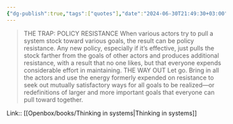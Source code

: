 ```yaml
---
{"dg-publish":true,"tags":["quotes"],"date":"2024-06-30T21:49:30+03:00","title":"way out for policy resistance","modified_at":"2024-09-18T16:17:45+03:00","aliases":"way out for policy resistance","dg-path":"/quotes/202406302149.md","permalink":"/quotes/202406302149/","dgPassFrontmatter":true}
---
```



> THE TRAP: POLICY RESISTANCE
When various actors try to pull a system stock toward various goals, the result can be policy resistance. Any new policy, especially if it’s effective, just pulls the stock farther from the goals of other actors and produces additional resistance, with a result that no one likes, but that everyone expends considerable effort in maintaining.
THE WAY OUT
Let go. Bring in all the actors and use the energy formerly expended on resistance to seek out mutually satisfactory ways for all goals to be realized—or redefinitions of larger and more important goals that everyone can pull toward together.

Link:: [[Openbox/books/Thinking in systems\|Thinking in systems]]
